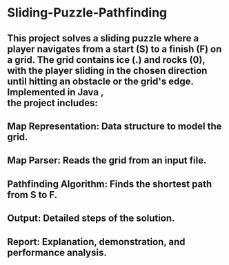 # Sliding-Puzzle-Pathfinding

## This project solves a sliding puzzle where a player navigates from a start (S) to a finish (F) on a grid. The grid contains ice (.) and rocks (0), with the player sliding in the chosen direction until hitting an obstacle or the grid's edge. Implemented in Java , <br> the project includes: <br>

## Map Representation: Data structure to model the grid. <br>
## Map Parser: Reads the grid from an input file. <br>
## Pathfinding Algorithm: Finds the shortest path from S to F. <br>
## Output: Detailed steps of the solution. <br>
## Report: Explanation, demonstration, and performance analysis. <br>
